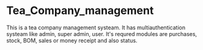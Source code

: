 # Tea_Company_management
 This is a tea company management systeam. It has multiauthentication systeam like admin, super admin, user. It's requred modules are purchases, stock, BOM, sales or money receipt and also status.
